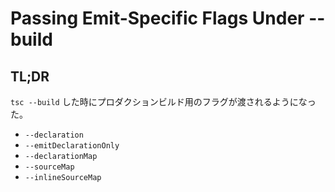 # Passing Emit-Specific Flags Under  --build

## TL;DR

`tsc --build` した時にプロダクションビルド用のフラグが渡されるようになった。

* `--declaration`
* `--emitDeclarationOnly`
* `--declarationMap`
* `--sourceMap`
* `--inlineSourceMap`

